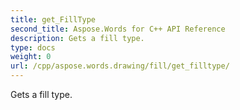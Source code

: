 ```yaml
---
title: get_FillType
second_title: Aspose.Words for C++ API Reference
description: Gets a fill type. 
type: docs
weight: 0
url: /cpp/aspose.words.drawing/fill/get_filltype/
---
```


Gets a fill type. 

